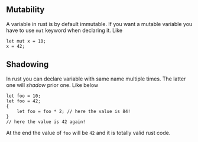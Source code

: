 ## Mutability
A variable in rust is by default immutable. If you want a mutable variable you have to use `mut` keyword when declaring it.
Like 
```
let mut x = 10;
x = 42;
```

## Shadowing
In rust you can declare variable with same name multiple times. The latter one will *shadow* prior one. Like below
```
let foo = 10;
let foo = 42;
{
    let foo = foo * 2; // here the value is 84!
}
// here the value is 42 again!
```
At the end the value of `foo` will be `42` and it is totally valid rust code. 


